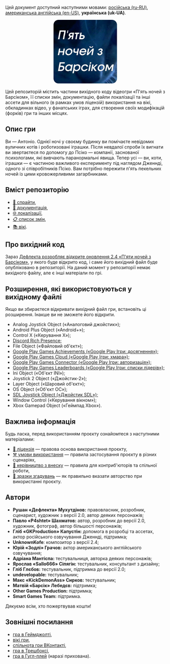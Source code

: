Цей документ доступний наступними мовами: [російська (ru-RU)](/docs/README_ru-RU.md), [американська англійська (en-US)](/README.md), **українська (uk-UA)**.

<p align="center">
  <img src="/sprites/repo_icon_uk-UA.png" alt="Значок репозиторію з текстом «П'ять ночей з Барсіком»" width="200" />
</p>

Цей репозиторій містить частини вихідного коду відеогри «П'ять ночей з Барсіком», її списки змін, документацію, файли локалізації та інші ассети для вільного (в рамках умов ліцензій) використання на вікі, обкладинках відео, у фанатських іграх, для створення своїх модифікацій (форків) гри та інших місцях.

## Опис гри

Ви — Антоніо. Однієї ночі у своєму будинку ви помічаєте невідомих вуличних котів і роботизовані іграшки. Після невдалої спроби їх вигнати ви звертаєтеся по допомогу до Псіко — компанії, заснованої психологами, які вивчають паранормальні явища. Тепер усі — ви, коти, іграшки — є частиною важливого експерименту під наглядом Дженнді, одного зі співробітників Псіко. Вам потрібно пережити п'ять пекельних ночей із цими кровожерливими загарбниками.

## Вміст репозиторію

* [👾 спрайти](/sprites/),
* [📖 документація](/docs/),
* [🌐 локалізації](/langs/),
* [📋 список змін](/docs/CHANGELOG_ru-RU.md),
* [📚 вікі](/wiki/).

## Про вихідний код

Зараз [Дефлекта розробляє відкрите оновлення 2.4 «П'яти ночей з Барсіком»](https://github.com/RushanM/Five-Nights-with-Barsik/issues/2), у якого буде відкрито код, і саме його вихідний файл буде опубліковано в репозиторії. На даний момент у репозиторії немає вихідного файлу, але є інші матеріали по грі.

## Розширення, які використовуються у вихідному файлі

Якщо ви збираєтеся відкривати вихідний файл гри, встановіть ці розширення. Інакше ви не зможете його відкрити.

* Analog Joystick Object («Аналоговий джойстик»);
* Android Plus Object («Android+»);
* Control X («Керування X»);
* [Discord Rich Presence;](https://community.clickteam.com/forum/thread/105184-drpc-discord-rich-presence-extension/)
* File Object («Файловий об'єкт»);
* [Google Play Games Achievements («Google Play Ігри: досягнення»);](https://clickstore.clickteam.com/google_play_games_objects)
* [Google Play Games Cloud («Google Play Ігри: хмара»);](https://clickstore.clickteam.com/google_play_games_objects)
* [Google Play Games Connector («Google Play Ігри: авторизація»);](https://clickstore.clickteam.com/google_play_games_objects)
* [Google Play Games Leaderboards («Google Play Ігри: списки лідерів»);](https://clickstore.clickteam.com/google_play_games_objects)
* Ini Object («Об'єкт INI»);
* Joystick 2 Object («Джойстик-2»);
* Layer Object («Шаровий об'єкт»);
* OS Object («Об'єкт ОС»);
* [SDL Joystick Object («Джойстик SDL»);](https://gitlab.com/PiKeyAr/SDLJoystick/-/releases)
* Window Control («Керування вікном»);
* Xbox Gamepad Object («Геймпад Xbox»).

## Важлива інформація

Будь ласка, перед використанням проєкту ознайомтеся з наступними матеріалами:

* [📜 ліцензія](/docs/LICENSE_uk-UA.md) — правова основа використання проєкту,
* [⚒️ умови використання](/docs/TERMS_OF_USE_uk-UA.md) — правила застосування проєкту в різних сценаріях,
* [🤝 керівництво з внеску](/docs/CONTRIBUTING_uk-UA.md) — правила для контриб'юторів та спільної роботи,
* [👤 зразки згадувань](/docs/ATTRIBUTION_uk-UA.md) — як правильно вказати авторство при використанні проєкту.

## Автори

* **Рушан «Дефлекта» Мухутдінов:** правовласник, розробник, сценарист, художник з версії 2.0, автор деяких персонажів;
* **Павло «P4shtet» Шахматов:** автор, розробник до версії 2.0, художник, фотограф, автор більшості персонажів;
* **Гліб «GKProduction» Капустін:** допомога в розробці та ассетах, актор російського озвучування Дженнді, підтримка;
* **UnknownKofe**: композитор з версії 2.4;
* **Юрій «Зодлі» Грачов:** актор американського англійського озвучування;
* **Адріана Мантіспа:** тестувальниця, авторка деяких персонажів;
* **Ярослав «Sallo666» Сіпягін:** тестувальник, консультант з дизайну;
* **Гліб Глєбов:** тестувальник, підтримка до версії 2.0;
* **undevelopable:** тестувальник;
* **Макс «KickDemonAss» Сирков:** тестувальник;
* **Матвій «Барсік» Лебедєв:** підтримка;
* **Other Games Production:** підтримка;
* **Smart Games Team:** підтримка.

Дякуємо всім, хто пожертвував кошти!

## Зовнішні посилання

* [гра в Геймджолті](https://gamejolt.com/games/fnwb/653514),
* [вікі гри](https://five-nights-with-barsik.fandom.com/ru/wiki/Вики_серий_«Одна_ночь_с_Котей»_и_«Пять_ночей_с_Барсиком»),
* [спільнота гри ВКонтакті](https://vk.com/fivenightswithbarsik),
* [гра в Трешбоксі](https://trashbox.ru/link/pyat-nochej-u-barsika-android),
* [гра в Гугл-плей](https://play.google.com/store/apps/details?id=ru.deflecta.fnwb) (наразі прихована).
